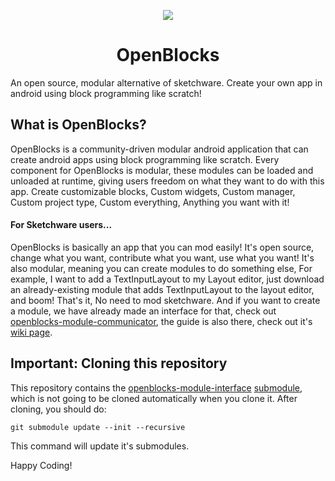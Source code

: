 <p align="center">
  <img src="https://avatars.githubusercontent.com/u/79303186?s=150&v=4">
</p>

<h1 align="center">OpenBlocks</h1>

An open source, modular alternative of sketchware. Create your own app in android using block programming like scratch!

## What is OpenBlocks?
OpenBlocks is a community-driven modular android application that can create android apps using block programming like scratch. Every component for OpenBlocks is modular, these modules can be loaded and unloaded at runtime, giving users freedom on what they want to do with this app. Create customizable blocks, Custom widgets, Custom manager, Custom project type, Custom everything, Anything you want with it!

#### For Sketchware users...
OpenBlocks is basically an app that you can mod easily! It's open source, change what you want, contribute what you want, use what you want! It's also modular, meaning you can create modules to do something else, For example, I want to add a TextInputLayout to my Layout editor, just download an already-existing module that adds TextInputLayout to the layout editor, and boom! That's it, No need to mod sketchware. And if you want to create a module, we have already made an interface for that, check out [openblocks-module-communicator](https://github.com/OpenBlocksTeam/openblocks-module-communicator), the guide is also there, check out it's [wiki page](https://github.com/OpenBlocksTeam/openblocks-module-communicator/wiki/Initial-Idea).

## Important: Cloning this repository
This repository contains the [openblocks-module-interface](https://github.com/OpenBlocksTeam/openblocks-module-interface) [submodule](https://git-scm.com/book/en/v2/Git-Tools-Submodules), which is not going to be cloned automatically when you clone it. After cloning, you should do:
```
git submodule update --init --recursive
```
This command will update it's submodules.

Happy Coding!

